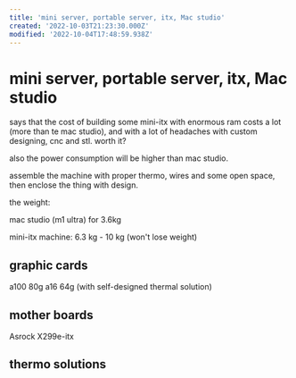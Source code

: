 ```yaml
---
title: 'mini server, portable server, itx, Mac studio'
created: '2022-10-03T21:23:30.000Z'
modified: '2022-10-04T17:48:59.938Z'
---
```


# mini server, portable server, itx, Mac studio

says that the cost of building some mini-itx with enormous ram costs a lot (more than te mac studio), and with a lot of headaches with custom designing, cnc and stl. worth it?

also the power consumption will be higher than mac studio.

assemble the machine with proper thermo, wires and some open space, then enclose the thing with design.


the weight:

mac studio (m1 ultra) for 3.6kg 

mini-itx machine: 6.3 kg - 10 kg (won't lose weight)

## graphic cards

a100 80g
a16 64g (with self-designed thermal solution)

## mother boards

Asrock X299e-itx

## thermo solutions

